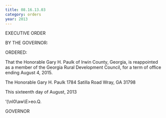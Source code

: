 ```yaml
---
title: 08.16.13.03
category: orders
year: 2013
---
```

 

EXECUTIVE ORDER

BY THE GOVERNOR:

ORDERED:

That the Honorable Gary H. Paulk of Irwin County, Georgia, is
reappointed as a member of the Georgia Rural Development
Council, for a term of office ending August 4, 2015.

The Honorable Gary H. Paulk
1784 Satilla Road
Wray, GA 31798

This sixteenth day of August, 2013

‘(\nI0\aw\E>eo.Q.

GOVERNOR

